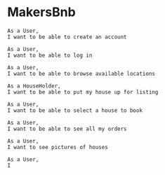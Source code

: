 # MakersBnb

```
As a User,
I want to be able to create an account
```
```
As a User,
I want to be able to log in
```
```
As a User,
I want to be able to browse available locations
```
```
As a HouseHolder,
I want to be able to put my house up for listing
```
```
As a User,
I want to be able to select a house to book
```
```
As a User,
I want to be able to see all my orders
```
```
As a User,
I want to see pictures of houses
```
```
As a User,
I 

